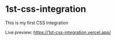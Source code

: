 # 1st-css-integration
This is my first CSS Integration

Live preview: https://1st-css-integration.vercel.app/
